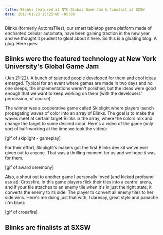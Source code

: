 ```yaml
---
title: Blinks featured at NYU Global Game Jam & finalist at SXSW
date: 2017-01-23 15:25:00 -05:00
---
```


Blinks (formerly AutomaTiles), our smart tabletop game platform made of enchanted cellular automata, have been gaining traction in the new year and we thought it prudent to gloat about it here. So this is a gloating blog. A glog. Here goes:

## Blinks were the featured technology at New York University's Global Game Jam

\(Jan 21-22). A bunch of talented people developed for them and cool ideas emerged. Typical for an event where games are made in two days and no one sleeps, the implementations weren't polished, but the ideas were good enough that we want to keep working on them (with the developers' permission, of course).

The winner was a cooperative game called Skiplight where players launch propagating waves of color into an array of Blinks. The goal is to make the waves meet at certain target Blinks in the array, where the colors mix and change the target to some desired color. Here's a video of the game (only sort of half-working at the time we took the video):

\[gif of skiplight - gameplay\]

For their effort, Skiplight's makers got the first Blinks dev kit we've ever given out to anyone. That was a thrilling moment for us and we hope it was for them.

\[gif of award ceremony\]

Also, a shout out to another game I personally loved (and kicked profound ass at): Crossfire. In this game players flick their tiles into a central arena, and if your tile attaches to an enemy tile when it's in just the right state, it converts the enemy to its side. The player to convert all enemy tiles to her side wins. Here's me doing just that with, I daresay, great style and panache (i'm blue):

\[gif of crossfire\]

## Blinks are finalists at SXSW